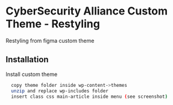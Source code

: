 
# CyberSecurity Alliance Custom Theme - Restyling 

Restyling from figma custom theme 





## Installation

Install custom theme

```bash
  copy theme folder inside wp-content->themes 
  unzip and replace wp-includes folder
  insert class css main-article inside menu (see screenshot)
```
    